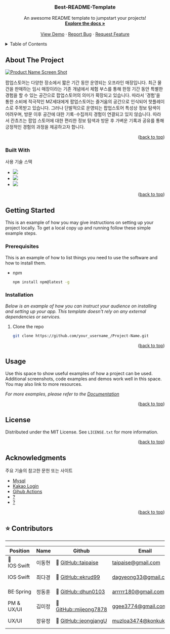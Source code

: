 <!-- Improved compatibility of back to top link: See: https://github.com/othneildrew/Best-README-Template/pull/73 -->
<a name="readme-top"></a>
<!--
*** Thanks for checking out the Best-README-Template. If you have a suggestion
*** that would make this better, please fork the repo and create a pull request
*** or simply open an issue with the tag "enhancement".
*** Don't forget to give the project a star!
*** Thanks again! Now go create something AMAZING! :D
-->




  <h3 align="center">Best-README-Template</h3>

  <p align="center">
    An awesome README template to jumpstart your projects!
    <br />
    <a href="https://github.com/othneildrew/Best-README-Template"><strong>Explore the docs »</strong></a>
    <br />
    <br />
    <a href="https://github.com/othneildrew/Best-README-Template">View Demo</a>
    ·
    <a href="https://github.com/othneildrew/Best-README-Template/issues">Report Bug</a>
    ·
    <a href="https://github.com/othneildrew/Best-README-Template/issues">Request Feature</a>
  </p>
</div>



<!-- TABLE OF CONTENTS -->
<details>
  <summary>Table of Contents</summary>
  <ol>
    <li>
      <a href="#about-the-project">About The Project</a>
      <ul>
        <li><a href="#built-with">Built With</a></li>
      </ul>
    </li>
    <li>
      <a href="#getting-started">Getting Started</a>
      <ul>
        <li><a href="#prerequisites">Prerequisites</a></li>
        <li><a href="#installation">Installation</a></li>
      </ul>
    </li>
    <li><a href="#usage">Usage</a></li>
    <li><a href="#license">License</a></li>
    <li><a href="#contact">Contact</a></li>
    <li><a href="#acknowledgments">Acknowledgments</a></li>
  </ol>
</details>



<!-- ABOUT THE PROJECT -->
## About The Project

[![Product Name Screen Shot][product-screenshot]](https://example.com)

팝업스토어는 다양한 장소에서 짧은 기간 동안 운영되는 오프라인 매장입니다.
최근 물건을 판매하는 임시 매장이라는 기존 개념에서 체험 부스를 통해 한정 기간 동안 특별한 경험을 할 수 있는 공간으로 팝업스토어의 의미가 확장되고 있습니다. 따라서 '경험'을 통한 소비에 적극적인 MZ세대에게 팝업스토어는 즐거움의 공간으로 인식되어 핫플레이스로 주목받고 있습니다. 그러나 단발적으로 운영되는 팝업스토어 특성상 정보 탐색이 어려우며, 방문 이후 공간에 대한 기록･수집까지 경험이 연결되고 있지 않습니다.
따라서 칸쵸즈는 팝업 스토어에 대한 편리한 정보 탐색과 방문 후 가벼운 기록과 공유를 통해 긍정적인 경험의 과정을 제공하고자 합니다.

<p align="right">(<a href="#readme-top">back to top</a>)</p>



### Built With

사용 기술 스택

* <img src="https://img.shields.io/badge/swift-F05138?style=for-the-badge&logo=swift&logoColor=white">

* <img src="https://img.shields.io/badge/springboot-6DB33F?style=for-the-badge&logo=springboot&logoColor=white">
* <img src="https://img.shields.io/badge/MySQL-4479A1?style=for-the-badge&logo=MySQL&logoColor=white">

<p align="right">(<a href="#readme-top">back to top</a>)</p>



<!-- GETTING STARTED -->
## Getting Started

This is an example of how you may give instructions on setting up your project locally.
To get a local copy up and running follow these simple example steps.

### Prerequisites

This is an example of how to list things you need to use the software and how to install them.
* npm
  ```sh
  npm install npm@latest -g
  ```

### Installation

_Below is an example of how you can instruct your audience on installing and setting up your app. This template doesn't rely on any external dependencies or services._


1. Clone the repo
   ```sh
   git clone https://github.com/your_username_/Project-Name.git
   ```


<p align="right">(<a href="#readme-top">back to top</a>)</p>



<!-- USAGE EXAMPLES -->
## Usage

Use this space to show useful examples of how a project can be used. Additional screenshots, code examples and demos work well in this space. You may also link to more resources.

_For more examples, please refer to the [Documentation](https://example.com)_

<p align="right">(<a href="#readme-top">back to top</a>)</p>





<!-- LICENSE -->
## License

Distributed under the MIT License. See `LICENSE.txt` for more information.

<p align="right">(<a href="#readme-top">back to top</a>)</p>






<!-- ACKNOWLEDGMENTS -->
## Acknowledgments

주요 기술의 참고한 문헌 또는 사이트

* [Mysql](https://dhun.tistory.com/7)
* [Kakao Login](https://shxrecord.tistory.com/290)
* [Gihub Actions](https://bcp0109.tistory.com/363)
* [?](https://bcp0109.tistory.com/363)
* [?](https://bcp0109.tistory.com/363)

<p align="right">(<a href="#readme-top">back to top</a>)</p>

## ⭐️ Contributors
<hr/>

| Position                 | Name   | Github                                                     | Email   |      EN_Name        |       
| ------------------------ | ------ | -------------------------------------------------------- | ---- | -------------- |
| 🔰 IOS·Swift | 이동현 | 🔗 [GitHub::taipaise](https://github.com/taipaise)       | taipaise@gmail.com |      Lee Donghyun         |
| IOS·Swift   | 최다경 | 🔗 [GitHub::ekrud99](https://github.com/ekrud99)     | dagyeong33@gmail.com |      Dagyeong Choi          |
| BE·Spring                | 정동훈 | 🔗 [GitHub::dhun0103](https://github.com/dhun0103)   | arrrrr180@gmail.com |     Jeong Dong Hun            |
| PM & UX/UI             | 김미정 | 🔗 [GitHub::mijeong7878](https://github.com/mijeong7878)   | ggee3774@gmail.com |       Kim Mi Jeong               |
| UX/UI                    | 장유정 | 🔗 [GitHub::jeongjangU](https://github.com/jeongjangu)      | muzloa3474@konkuk.ac.kr |    Jang Yujeong         |


<!-- MARKDOWN LINKS & IMAGES -->
<!-- https://www.markdownguide.org/basic-syntax/#reference-style-links -->
[contributors-shield]: https://img.shields.io/github/contributors/othneildrew/Best-README-Template.svg?style=for-the-badge
[contributors-url]: https://github.com/othneildrew/Best-README-Template/graphs/contributors
[forks-shield]: https://img.shields.io/github/forks/othneildrew/Best-README-Template.svg?style=for-the-badge
[forks-url]: https://github.com/othneildrew/Best-README-Template/network/members
[stars-shield]: https://img.shields.io/github/stars/othneildrew/Best-README-Template.svg?style=for-the-badge
[stars-url]: https://github.com/othneildrew/Best-README-Template/stargazers
[issues-shield]: https://img.shields.io/github/issues/othneildrew/Best-README-Template.svg?style=for-the-badge
[issues-url]: https://github.com/othneildrew/Best-README-Template/issues
[license-shield]: https://img.shields.io/github/license/othneildrew/Best-README-Template.svg?style=for-the-badge
[license-url]: https://github.com/othneildrew/Best-README-Template/blob/master/LICENSE.txt
[linkedin-shield]: https://img.shields.io/badge/-LinkedIn-black.svg?style=for-the-badge&logo=linkedin&colorB=555
[linkedin-url]: https://linkedin.com/in/othneildrew
[product-screenshot]: images/screenshot.png
[Next.js]: https://img.shields.io/badge/next.js-000000?style=for-the-badge&logo=nextdotjs&logoColor=white
[Next-url]: https://nextjs.org/
[React.js]: https://img.shields.io/badge/React-20232A?style=for-the-badge&logo=react&logoColor=61DAFB
[React-url]: https://reactjs.org/
[Vue.js]: https://img.shields.io/badge/Vue.js-35495E?style=for-the-badge&logo=vuedotjs&logoColor=4FC08D
[Vue-url]: https://vuejs.org/
[Angular.io]: https://img.shields.io/badge/Angular-DD0031?style=for-the-badge&logo=angular&logoColor=white
[Angular-url]: https://angular.io/
[Svelte.dev]: https://img.shields.io/badge/Svelte-4A4A55?style=for-the-badge&logo=svelte&logoColor=FF3E00
[Svelte-url]: https://svelte.dev/
[Laravel.com]: https://img.shields.io/badge/Laravel-FF2D20?style=for-the-badge&logo=laravel&logoColor=white
[Laravel-url]: https://laravel.com
[Bootstrap.com]: https://img.shields.io/badge/Bootstrap-563D7C?style=for-the-badge&logo=bootstrap&logoColor=white
[Bootstrap-url]: https://getbootstrap.com
[JQuery.com]: https://img.shields.io/badge/jQuery-0769AD?style=for-the-badge&logo=jquery&logoColor=white
[JQuery-url]: https://jquery.com 
